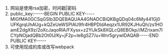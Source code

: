 1. 网站是使用rsa加密，时间戳|密码
2. public_key:-----BEGIN PUBLIC KEY-----MIGfMA0GCSqGSIb3DQEBAQUAA4GNADCBiQKBgQDq04c6My441Gj0UFKgrqUhAUg+kQZeUeWSPlAU9fr4HBPDldAeqzx1UR92KJHuQh/zs1HOamE2dgX9z/2oXcJaqoRIA/FXysx+z2YlJkSk8XQLcQ8EBOkp//MZrixam7lCYpNOjadQBb2Ot0U/Ky+jF2p+Ie8gSZ7/u+Wnr5grywIDAQAB-----END PUBLIC KEY-----
3. 可使用现成的库或改写webpack